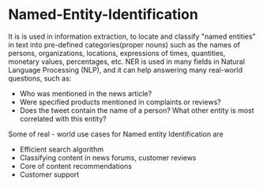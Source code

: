 # Named-Entity-Identification


It is is used in information extraction, to locate and classify "named entities" in text into pre-defined categories(proper nouns)
such as the names of persons, organizations, locations, expressions of times, quantities, monetary values, percentages, etc. NER is used in many fields in Natural Language Processing (NLP), and it can help answering many real-world questions, such as:
* Who was mentioned in the news article?
* Were specified products mentioned in complaints or reviews?
* Does the tweet contain the name of a person? What other entity is most correlated with this entity?

Some of real - world use cases for Named entity Identification are

* Efficient search algorithm 
* Classifying content in news forums, customer reviews
* Core of content recommendations
* Customer support
